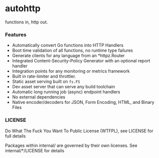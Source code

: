 autohttp
======

functions in, http out.

### Features

- Automatically convert Go functions into HTTP Handlers
- Boot time validation of all functions, no runtime type failures
- Generate clients for any language from an *httpz.Router
- Integrated Content-Security-Policy Generator with an optional report handler
- Integration points for any monitoring or metrics framework
- Built in rate-limiter and throttler.
- Static asset serving built on `fs.FS`
- Dev asset server that can serve any build toolchain
- Automatic long running job (async) endpoint handlers 
- No external dependencies
- Native encoder/decoders for JSON, Form Encoding, HTML, and Binary Files

### LICENSE

Do What The Fuck You Want To Public License (WTFPL), see LICENSE for full details

Packages within internal/ are governed by their own licenses. See internal/*/LICENSE for details
